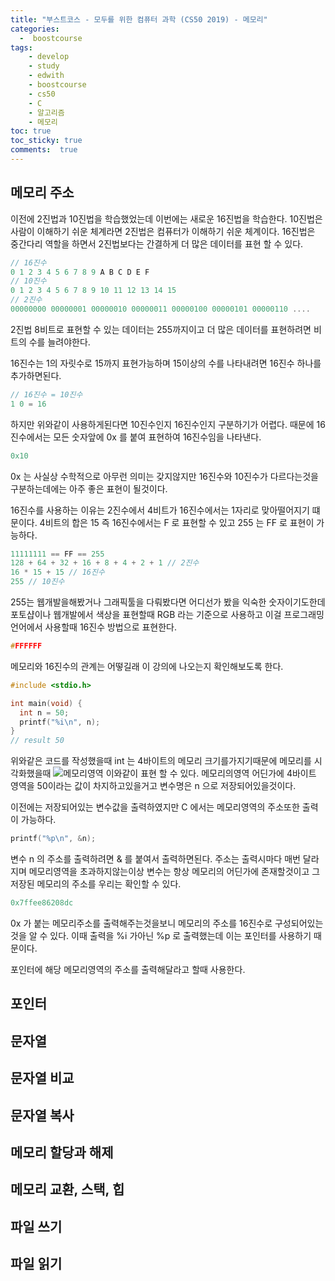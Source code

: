 ```yaml
---
title: "부스트코스 - 모두를 위한 컴퓨터 과학 (CS50 2019) - 메모리"
categories: 
  -  boostcourse
tags: 
    - develop
    - study
    - edwith
    - boostcourse
    - cs50
    - C
    - 알고리즘
    - 메모리
toc: true
toc_sticky: true
comments:  true
---
```


## 메모리 주소
이전에 2진법과 10진법을 학습했었는데 이번에는 새로운 16진법을 학습한다. 10진법은 사람이 이해하기 쉬운 체계라면 2진법은 컴퓨터가 이해하기 쉬운 체계이다. 16진법은 중간다리 역할을 하면서 2진법보다는 간결하게 더 많은 데이터를 표현 할 수 있다.
```c
// 16진수
0 1 2 3 4 5 6 7 8 9 A B C D E F
// 10진수
0 1 2 3 4 5 6 7 8 9 10 11 12 13 14 15
// 2진수
00000000 00000001 00000010 00000011 00000100 00000101 00000110 ....
```

2진법 8비트로 표현할 수 있는 데이터는 255까지이고 더 많은 데이터를 표현하려면 비트의 수를 늘려야한다.
  

16진수는 1의 자릿수로 15까지 표현가능하며 15이상의 수를 나타내려면 16진수 하나를 추가하면된다.
```c
// 16진수 = 10진수
1 0 = 16 
```

하지만 위와같이 사용하게된다면 10진수인지 16진수인지 구분하기가 어렵다. 때문에 16진수에서는 모든 숫자앞에 0x 를 붙여 표현하여 16진수임을 나타낸다.  
```c
0x10
```
0x 는 사실상 수학적으로 아무런 의미는 갖지않지만 16진수와 10진수가 다르다는것을 구분하는데에는 아주 좋은 표현이 될것이다.

16진수를 사용하는 이유는 2진수에서 4비트가 16진수에서는 1자리로 맞아떨어지기 떄문이다. 4비트의 합은 15 즉 16진수에서는 F 로 표현할 수 있고 255 는 FF 로 표현이 가능하다.

```c
11111111 == FF == 255
128 + 64 + 32 + 16 + 8 + 4 + 2 + 1 // 2진수
16 * 15 + 15 // 16진수
255 // 10진수
```

255는 웹개발을해봤거나 그래픽툴을 다뤄봤다면 어디선가 봤을 익숙한 숫자이기도한데 포토샵이나 웹개발에서 색상을 표현할때 RGB 라는 기준으로 사용하고 이걸 프로그래밍 언어에서 사용할때 16진수 방법으로 표현한다. 
```c
#FFFFFF
```

메모리와 16진수의 관계는 어떻길래 이 강의에 나오는지 확인해보도록 한다.

```c
#include <stdio.h>

int main(void) {
  int n = 50;
  printf("%i\n", n);
}
// result 50
```
위와같은 코드를 작성했을때 int 는 4바이트의 메모리 크기를가지기때문에 메모리를 시각화했을때
![메모리영역](https://i.ibb.co/Rbfh9GL/n.png)
이와같이 표현 할 수 있다. 메모리의영역 어딘가에 4바이트 영역을 50이라는 값이 차지하고있을거고 변수명은 n 으로 저장되어있을것이다.
  
이전에는 저장되어있는 변수값을 출력하였지만 C 에서는 메모리영역의 주소또한 출력이 가능하다.

```c
printf("%p\n", &n);
```
변수 n 의 주소를 출력하려면 & 를 붙여서 출력하면된다. 주소는 출력시마다 매번 달라지며 메모리영역을 초과하지않는이상 변수는 항상 메모리의 어딘가에 존재할것이고 그 저장된 메모리의 주소를 우리는 확인할 수 있다.

```c
0x7ffee86208dc
```
0x 가 붙는 메모리주소를 출력해주는것을보니 메모리의 주소를 16진수로 구성되어있는것을 알 수 있다. 이때 출력을 %i 가아닌 %p 로 출력했는데 이는 포인터를 사용하기 때문이다.  

포인터에 해당 메모리영역의 주소를 출력해달라고 할때 사용한다.

## 포인터

## 문자열

## 문자열 비교

## 문자열 복사

## 메모리 할당과 해제

## 메모리 교환, 스택, 힙

## 파일 쓰기

## 파일 읽기